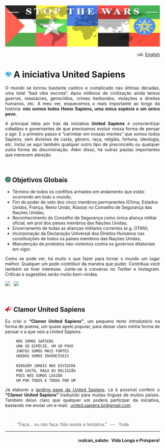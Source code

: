 ![United Sapiens banner](https://raw.githubusercontent.com/United-Sapiens/.github/main/assets/profile-banner_1500x400.png)

<p align="right">:uk: <a href="https://github.com/United-Sapiens">English</a></p>

# <img src="https://raw.githubusercontent.com/United-Sapiens/.github/main/assets/unsap-icon.png" height="21px"> A iniciativa United Sapiens

<p align="justify">O mundo se tornou bastante caótico e complicado nas últimas décadas, uma total “bad vibe escrota”. Após milênios de civilização ainda temos guerras, massacres, genocídios, crimes hediondos, violações a direitos humanos, etc. A meu ver, esquecemos o mais importante ao longo da história: <b>nós somos todos Homo Sapiens, uma única espécie e um único povo</b>.</p>

<p align="justify">A principal ideia por trás da iniciativa <b>United Sapiens</b> é conscientizar cidadãos e governantes de que precisamos evoluir nossa forma de pensar e agir. E o primeiro passo é “carimbar em nossas mentes” que somos todos Sapiens, sem divisões de casta, gênero, raça, religião, fortuna, ideologia, etc. Inclui se aqui também qualquer outro tipo de preconceito ou qualquer outra forma de discriminação. Além disso, há outras pautas importantes que merecem atenção.</p>
<br />

## <img src="https://raw.githubusercontent.com/United-Sapiens/.github/main/assets/globe-icon.png" height="18px"> Objetivos Globais

- Término de todos os conflitos armados em andamento que estão ocorrendo em todo o mundo;
- Fim do poder de veto dos cinco membros permanentes (China, Estados Unidos, França, Reino Unido, Rússia) no Conselho de Segurança das Nações Unidas;
- Reconhecimento do Conselho de Segurança como única aliança militar oficial, em prol dos países membros das Nações Unidas;
- Encerramento de todas as alianças militares correntes (e.g. OTAN);
- Incorporação da Declaração Universal dos Direitos Humanos nas constituições de todos os países membros das Nações Unidas;
- Manutenção de protestos não-violentos contra os governos ditatoriais em vigor.

<p align="justify">Como se pode ver, há muito o que fazer para tornar o mundo um lugar melhor. Qualquer um pode contribuir da maneira que puder. Contribua você também se tiver interesse. Junte-se à conversa no Twitter e Instagram. Críticas e sugestões serão muito bem-vindas.</p>

<p>
    <a href="https://twitter.com/United_Sapiens" target="_blank"><img src="https://img.shields.io/badge/twitter-%23009DF7.svg?&style=for-the-badge&logo=twitter&logoColor=white" height=25></a> &nbsp;
    <a href="https://www.instagram.com/united_sapiens/" target="_blank"><img src="https://img.shields.io/badge/instagram-%23bc2a8d.svg?&style=for-the-badge&logo=instagram&logoColor=white" height=25></a>
</p>
<br />

## <img src="https://raw.githubusercontent.com/United-Sapiens/.github/main/assets/clamor-icon.png" height="18px">  Clamor United Sapiens

<p align="justify">Eu criei o <b>“Clamor United Sapiens”</b>, um pequeno texto introdutório na forma de poema, um quase apelo popular, para deixar claro minha forma de pensar e a que veio a United Sapiens.</p>

```
     NÓS SOMOS SAPIENS
     UMA SÓ ESPÉCIE, UM SÓ POVO
     JUNTOS SOMOS MAIS FORTES
     UNIDOS SOMOS INVENCÍVEIS

     NINGUÉM JAMAIS NOS DIVIDIRÁ
     POR CASTA, RAÇA OU RELIGIÃO
     POIS NÓS SOMOS LEGIÃO
     UM POR TODOS E TODOS POR UM
```

<p align="justify">Já elaborei a <a href="https://www.united-sapiens.org" target="_blank">landing page da United Sapiens</a>. Lá é possível conferir o <b>“Clamor United Sapiens”</b> traduzido para muitas línguas de muitos países. Também deixo claro que qualquer um poderá participar da iniciativa, bastando me enviar um e-mail:&nbsp; <a href="mailto:united.sapiens.br@gmail.com">united.sapiens.br@gmail.com</a>.</p>
<br />

> "Faça... ou não faça. Não existe a tentativa." &nbsp; — &nbsp; Yoda

- - -

<h4 align="right">:vulcan_salute:&nbsp; Vida Longa e Próspera!</h4>
